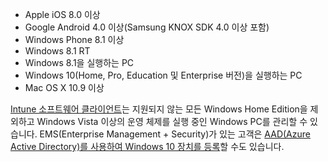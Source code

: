 
  - Apple iOS 8.0 이상
  - Google Android 4.0 이상(Samsung KNOX SDK 4.0 이상 포함)
  - Windows Phone 8.1 이상
  - Windows 8.1 RT
  - Windows 8.1을 실행하는 PC
  - Windows 10(Home, Pro, Education 및 Enterprise 버전)을 실행하는 PC
  - Mac OS X 10.9 이상

[Intune 소프트웨어 클라이언트](/intune/deploy-use/manage-windows-pcs-with-microsoft-intune)는 지원되지 않는 모든 Windows Home Edition을 제외하고 Windows Vista 이상의 운영 체제를 실행 중인 Windows PC를 관리할 수 있습니다.  EMS(Enterprise Management + Security)가 있는 고객은 [AAD(Azure Active Directory)를 사용하여 Windows 10 장치를 등록](set-up-windows-device-management-with-microsoft-intune.md#azure-active-directory-enrollment)할 수도 있습니다.


<!--HONumber=Oct16_HO2-->


